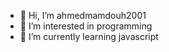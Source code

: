 - 👋 Hi, I’m ahmedmamdouh2001
- 👀 I’m interested in programming
- 🌱 I’m currently learning javascript


<!---
ahmedmamdouh2001/ahmedmamdouh2001 is a ✨ special ✨ repository because its `README.md` (this file) appears on your GitHub profile.
You can click the Preview link to take a look at your changes.
--->
